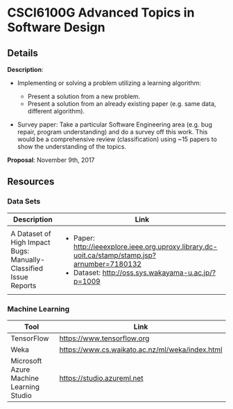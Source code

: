 # CSCI6100G Advanced Topics in Software Design

## Details

**Description**:

- Implementing or solving a problem utilizing a learning algorithm:
	- Present a solution from a new problem.
	- Present a solution from an already existing paper (e.g. same data, different algorithm).

- Survey paper: Take a particular Software Engineering area (e.g. bug repair, program understanding) and do a survey off this work. This would be a comprehensive review (classification) using ~15 papers to show the understanding of the topics.

**Proposal**: November 9th, 2017

## Resources

### Data Sets

| Description | Link |
| ----------- | ---- |
| A Dataset of High Impact Bugs: Manually-Classified Issue Reports | <ul><li>Paper: http://ieeexplore.ieee.org.uproxy.library.dc-uoit.ca/stamp/stamp.jsp?arnumber=7180132</li><li>Dataset: http://oss.sys.wakayama-u.ac.jp/?p=1009</li></ul> |

### Machine Learning

| Tool | Link |
| ---- | ---- |
| TensorFlow | https://www.tensorflow.org |
| Weka | https://www.cs.waikato.ac.nz/ml/weka/index.html |
| Microsoft Azure Machine Learning Studio | https://studio.azureml.net |